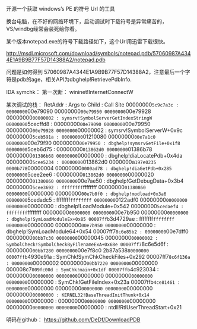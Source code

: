 开源一个获取 windows’s PE 的符号 Url 的工具

换台电脑，在不好的网络环境下，启动调试时下载符号是异常痛苦的，VS/windbg经常会装死给你看。

某个版本notepad.exe的符号下载路径如下，这个Url用迅雷下载很快。

http://msdl.microsoft.com/download/symbols/notepad.pdb/57060987A4344E1A9B9B77F57D14388A2/notepad.pdb

问题是如何得到 57060987A4344E1A9B9B77F57D14388A2，注意最后一个字符是pdb的age，相关API为dbghelp!RetrievePdbInfo.

IDA symchk：
 第一次断：
  wininet!InternetConnectW
  
某次调试的栈：
RetAddr           : Args to Child                                                           : Call Site
00000000`5c9c7a3c : 00000000`00e79090 00000000`00e79950 00000000`00e79928 00000000`00000002 : symsrv!SymbolServerGetIndexStringW
00000000`5cecffd8 : 00000000`00e79090 00000000`00e79950 00000000`00e79928 00000000`00000002 : symsrv!SymbolServerW+0x9c
00000000`5ceb591a : 00000000`01210080 00000000`00e7a1c0 00000000`00e79f90 00000000`00e79950 : dbghelp!symsrvGetFile+0x1f8
00000000`5ceb6d75 : 00000000`013862d0 00000000`01386b78 00000000`01386b68 00000000`00000000 : dbghelp!diaLocatePdb+0x4da
00000000`5cee5234 : 00000000`013862d0 0000000a`197e0235 0000b778`00000004 00000000`0000ad78 : dbghelp!diaGetPdb+0x285
00000000`5cee2ee6 : 00000000`013862d0 00000000`00000020 00000000`01380860 00000000`00e7ae50 : dbghelp!GetDebugData+0x3b4
00000000`5cee3692 : ffffffff`ffffffff 00000000`01380860 00000000`00000000 00000000`00e7b0f0 : dbghelp!modload+0x3a6
00000000`5cedadc5 : ffffffff`ffffffff 00000000`0122adf0 00000000`00000000 00000000`00000000 : dbghelp!LoadModule+0x542
00000000`5cedaef4 : ffffffff`ffffffff 00000000`00000000 00000000`00e7b950 00000000`00000000 : dbghelp!SymLoadModuleEx+0x85
00007ffb`3d4729ae : ffffffff`ffffffff 00000000`00000000 00000000`00e7b950 00000000`00000000 : dbghelp!SymLoadModule64+0x54
00007ff7`8c6e85b2 : 00000000`00e7dff0 00000000`00bb7c30 00000000`00000045 00000000`00000002 : SymbolCheck!SymbolCheckByFilenameExA+0x68e
00007ff7`8c6e5d6f : 00000000`00bb7280 00000000`00e7f8c0 2b87a538`80000000 00007ffb`4930e91a : SymChk!SymChkCheckFiles+0x292
00007ff7`8c6f136a : 00000000`00000002 00000000`00bb7220 00000000`00000000 000008c7`009fc00d : SymChk!main+0x1df
00007ffb`4c923034 : 00000000`00000000 00000000`00000000 00000000`00000000 00000000`00000000 : SymChk!GetFileIndex+0x23a
00007ffb`4ce81461 : 00000000`00000000 00000000`00000000 00000000`00000000 00000000`00000000 : KERNEL32!BaseThreadInitThunk+0x14
00000000`00000000 : 00000000`00000000 00000000`00000000 00000000`00000000 00000000`00000000 : ntdll!RtlUserThreadStart+0x21

明码在github：
https://github.com/DeDf/DownloadPDB
